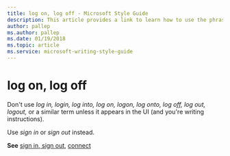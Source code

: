```yaml
---
title: log on, log off - Microsoft Style Guide
description: This article provides a link to learn how to use the phrases log on and log off in Microsoft documents.
author: pallep
ms.author: pallep
ms.date: 01/19/2018
ms.topic: article
ms.service: microsoft-writing-style-guide
---
```


# log on, log off

Don't use *log in, login, log into, log on, logon, log onto, log off, log out, logout,* or a similar term unless it 
appears in the UI (and you're writing instructions). 

Use *sign in* or *sign out* instead.

**See** [sign in, sign out](~/a-z-word-list-term-collections/s/sign-in-sign-out.md), [connect](~/a-z-word-list-term-collections/c/connect.md)
